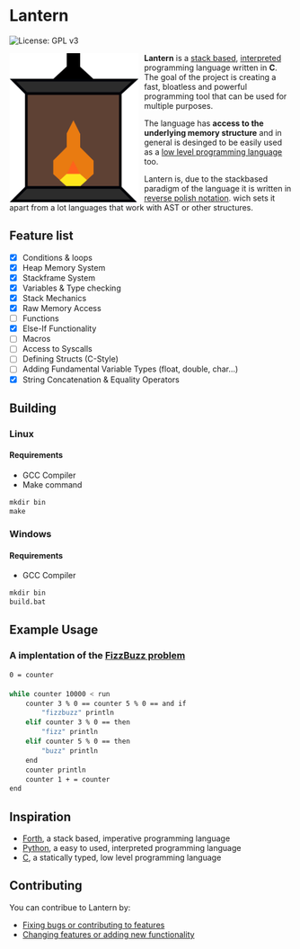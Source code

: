 # Lantern
![License: GPL v3](https://img.shields.io/badge/License-GPLv3-blue.svg)

<img src="https://github.com/cococry/Lantern/blob/main/branding/lantern_logo.png"
     alt="Lantern Logo"
     style="float: left; margin-right: 10px;" 
     width=230px
     />
     
**Lantern** is a [stack based](https://en.wikipedia.org/wiki/Stack-oriented_programming), [interpreted](https://en.wikipedia.org/wiki/Interpreter_(computing)) programming language written in **C**.
The goal of the project is creating a fast, bloatless and powerful programming tool 
that can be used for multiple purposes. 

The language has **access to the underlying memory structure** and in general
is desinged to be easily used as a [low level programming language](https://en.wikipedia.org/wiki/Low-level_programming_language) too.

Lantern is, due to the stackbased paradigm of the language it is written in 
[reverse polish notation](https://en.wikipedia.org/wiki/Reverse_Polish_notation).
wich sets it apart from a lot languages that work with AST or other structures.

## Feature list

- [x] Conditions & loops
- [x] Heap Memory System
- [x] Stackframe System
- [x] Variables & Type checking
- [x] Stack Mechanics
- [x] Raw Memory Access
- [ ] Functions
- [x] Else-If Functionality
- [ ] Macros
- [ ] Access to Syscalls
- [ ] Defining Structs (C-Style)
- [ ] Adding Fundamental Variable Types (float, double, char...)
- [x] String Concatenation & Equality Operators

## Building

### Linux

#### Requirements
- GCC Compiler
- Make command

```console
mkdir bin
make
```

### Windows

#### Requirements
- GCC Compiler

```console
mkdir bin
build.bat
```

## Example Usage

### A implentation of the [FizzBuzz problem](https://de.wikipedia.org/wiki/Fizz_buzz)
```bash
0 = counter

while counter 10000 < run
    counter 3 % 0 == counter 5 % 0 == and if
        "fizzbuzz" println
    elif counter 3 % 0 == then
        "fizz" println
    elif counter 5 % 0 == then
        "buzz" println
    end
    counter println
    counter 1 + = counter
end
```

## Inspiration
- [Forth](https://de.wikipedia.org/wiki/Forth_(Programmiersprache)), a stack based, imperative programming language
- [Python](https://de.wikipedia.org/wiki/Python_(Programmiersprache)), a easy to used, interpreted programming language
- [C](https://de.wikipedia.org/wiki/C_(Programmiersprache)), a statically typed, low level programming language


## Contributing

You can contribue to Lantern by:
  - [Fixing bugs or contributing to features](https://github.com/cococry/Lantern/issues)
  - [Changing features or adding new functionality](https://github.com/cococry/Lantern/pulls)
